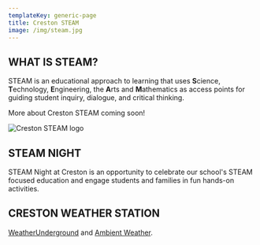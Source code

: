 ```yaml
---
templateKey: generic-page
title: Creston STEAM
image: /img/steam.jpg
---
```

## WHAT IS STEAM?

STEAM is an educational approach to learning that uses **S**cience, **T**echnology, **E**ngineering, the **A**rts and **M**athematics as access points for guiding student inquiry, dialogue, and critical thinking.

M﻿ore about Creston STEAM coming soon!

![Creston STEAM logo](/img/creston_steam2-1024x1024.jpeg)

## STEAM NIGHT

STEAM Night at Creston is an opportunity to celebrate our school's STEAM focused education and engage students and families in fun hands-on activities.

## CRESTON WEATHER STATION

[WeatherUnderground](https://www.wunderground.com/dashboard/pws/KORPORTL2104) and [Ambient Weather](https://ambientweather.net/dashboard/b17be0e041d2986778f2b45b5d9fd6fd).